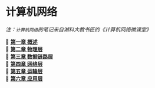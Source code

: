 # 计算机网络

_注：`计算机网络`的笔记来自湖科大教书匠的《计算机网络微课堂》_

📗 [**第一章 概述**](./1-概述.md)  
📘 [**第二章 物理层**](./2-物理层.md)  
📙 [**第三章 数据链路层**](./3-数据链路层.md)  
📕 [**第四章 网络层**](./4-网络层.md)  
📗 [**第五章 运输层**](./5-运输层.md)  
📘 [**第六章 应用层**](./6-应用层.md)  
